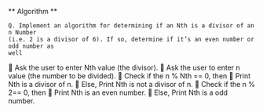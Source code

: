 ** Algorithm **

```
Q. Implement an algorithm for determining if an Nth is a divisor of an n Number
(i.e. 2 is a divisor of 6). If so, determine if it’s an even number or odd number as
well

```
 Ask the user to enter Nth value (the divisor).
 Ask the user to enter n value (the number to be divided).
 Check if the n % Nth == 0, then
 Print Nth is a divisor of n.
 Else, Print Nth is not a divisor of n.
 Check if the n % 2== 0, then
 Print Nth is an even number.
 Else, Print Nth is a odd number.
